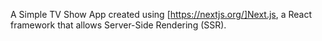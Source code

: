 A Simple TV Show App created using [https://nextjs.org/]Next.js, a React framework that allows Server-Side Rendering (SSR).
